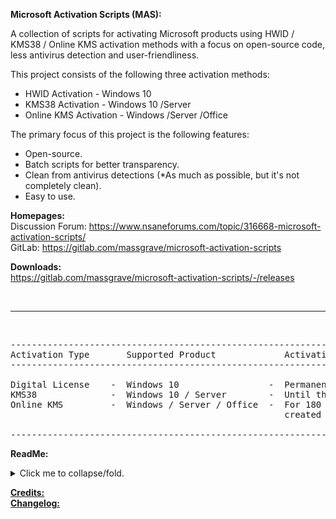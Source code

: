    **Microsoft Activation Scripts (MAS):**

   A collection of scripts for activating Microsoft products using HWID / KMS38 / Online KMS activation methods 
   with a focus on open-source code, less antivirus detection and user-friendliness.

   This project consists of the following three activation methods:

   * HWID Activation       - Windows 10
   * KMS38 Activation      - Windows 10 /Server
   * Online KMS Activation - Windows /Server /Office

   The primary focus of this project is the following features:

   * Open-source.
   * Batch scripts for better transparency.
   * Clean from antivirus detections (*As much as possible, but it's not completely clean).
   * Easy to use.

   **Homepages:**<br/>
   Discussion Forum: https://www.nsaneforums.com/topic/316668-microsoft-activation-scripts/<br/>
   GitLab: https://gitlab.com/massgrave/microsoft-activation-scripts<br/>
   
   **Downloads:** <br/>
   https://gitlab.com/massgrave/microsoft-activation-scripts/-/releases

<br/> 
<hr />
<p>&nbsp;</p>

<pre class="ipsCode prettyprint lang-html prettyprinted"><span class="pln">----------------------------------------------------------------------------------------------
Activation Type       Supported Product             Activation Period
----------------------------------------------------------------------------------------------

Digital License    -  Windows 10                 -  Permanent
KMS38              -  Windows 10 / Server        -  Until the year 2038
Online KMS         -  Windows / Server / Office  -  For 180 Days, renewal task needs to be 
                                                    created for lifetime auto activation.

----------------------------------------------------------------------------------------------</span></pre>

   **ReadMe:**
   
<p>
<details>
<summary>Click me to collapse/fold.</summary>
<br/> 
[Digital License (HWID) Activation](https://gitlab.com/massgrave/microsoft-activation-scripts/raw/master/MAS_1.2/Separate-Files-Version/Activators/HWID-KMS38_Activation/ReadMe_HWID.txt)
<br/> 
[KMS38 Activation](https://gitlab.com/massgrave/microsoft-activation-scripts/raw/master/MAS_1.2/Separate-Files-Version/Activators/HWID-KMS38_Activation/ReadMe_KMS38.txt)
<br/>
[KMS38_Protection](https://gitlab.com/massgrave/microsoft-activation-scripts/raw/master/MAS_1.2/Separate-Files-Version/Extras/KMS38_Protection/ReadMe.txt)
<br/>
[Online KMS Activation](https://gitlab.com/massgrave/microsoft-activation-scripts/raw/master/MAS_1.2/Separate-Files-Version/Activators/Online_KMS_Activation/_ReadMe.txt)
<br/>
[Activation Methods info and faqs](https://pastebin.com/raw/7Xyaf15Z)
<br/>
[$OEM$ Folders (Windows Pre-Activation)](https://gitlab.com/massgrave/microsoft-activation-scripts/raw/master/MAS_1.2/Separate-Files-Version/Extras/Extract_OEM_Folder/ReadMe.txt)
<br/>
[Big Blocks of text in the script](https://pastebin.com/raw/DdM34pr5)
<br/>
[Download Genuine Installation Media](https://pastebin.com/raw/jduBSazJ)
<br/>
</details>
</p>  

   [**Credits:**](https://gitlab.com/massgrave/microsoft-activation-scripts/raw/master/MAS_1.2/Separate-Files-Version/Credits.txt)
<br/>
   [**Changelog:**](https://pastebin.com/raw/nghFEt3W)
   
   
